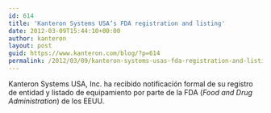 ```yaml
---
id: 614
title: 'Kanteron Systems USA‘s FDA registration and listing'
date: 2012-03-09T15:44:10+00:00
author: kanteron
layout: post
guid: https://www.kanteron.com/blog/?p=614
permalink: /2012/03/09/kanteron-systems-usas-fda-registration-and-listing/
---
```

Kanteron Systems USA, Inc. ha recibido notificación formal de su registro de entidad y listado de equipamiento por parte de la FDA (_Food and Drug Administration_) de los EEUU.